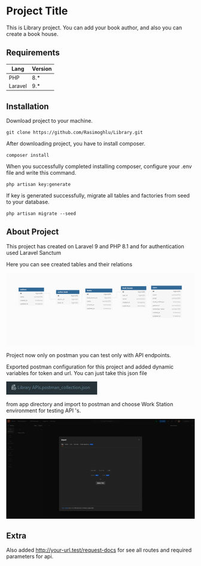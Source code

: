 # Project Title

This is Library project. You can add your book author, and also you can create a book house.

## Requirements

| Lang       | Version |
| ---------- | ---- |
| PHP        | 8.*  |
| Laravel    | 9.*  |

## Installation

Download project to your machine.

```
git clone https://github.com/Rasimoghlu/Library.git
```

After downloading project, you have to install composer.

```
composer install
```

When you successfully completed installing composer, configure your .env file and write this command.

```
php artisan key:generate
```

If key is generated successfully, migrate all tables and factories from seed to your database.

```
php artisan migrate --seed
```
## About Project

This project has created on Laravel 9 and PHP 8.1 and for authentication used Laravel Sanctum

Here you can see created tables and their relations

![](images/db.png)

Project now only on postman you can test only with API endpoints.

Exported postman configuration for this project and added dynamic variables for token and url. 
You can just take this json file

![](images/postman.png) 

from app directory and import to postman and choose Work Station environment for testing API 's.

![](images/postman-upload.png)

## Extra
Also added http://your-url.test/request-docs for see all routes and required parameters for api.
